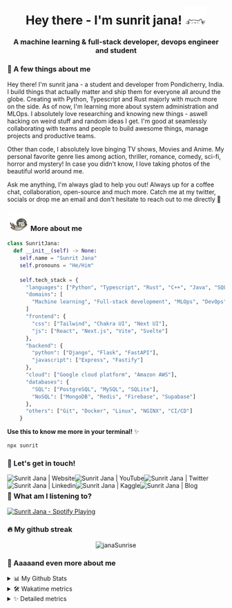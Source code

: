 <h1 align="center">
  Hey there - I'm sunrit jana!
  <img src="assets/cat.gif" width="50" />
</h1>

<h3 align="center">A machine learning & full-stack developer, devops engineer and student</h3>

### 🤗 A few things about me

Hey there! I'm sunrit jana - a student and developer from Pondicherry, India. I build things that actually matter
and ship them for everyone all around the globe. Creating with Python, Typescript and Rust majorly with much more
on the side. As of now, I'm learning more about system administration and MLOps. I absolutely love researching
and knowing new things - aswell hacking on weird stuff and random ideas I get. I'm good at seamlessly
collaborating with teams and people to build awesome things, manage projects and productive teams.

Other than code, I absolutely love binging TV shows, Movies and Anime. My personal favorite genre lies among
action, thriller, romance, comedy, sci-fi, horror and mystery! In case you didn't know, I love taking photos of
the beautiful world around me.

Ask me anything, I'm always glad to help you out! Always up for a coffee chat, collaboration, open-source and
much more. Catch me at my twitter, socials or drop me an email and don't hesitate to reach out to me directly 👋

### <img src="assets/cat-float.gif" width="50"> More about me

```py
class SunritJana:
  def __init__(self) -> None:
    self.name = "Sunrit Jana"
    self.pronouns = "He/Him"

    self.tech_stack = {
      "languages": ["Python", "Typescript", "Rust", "C++", "Java", "SQL"],
      "domains": [
        "Machine learning", "Full-stack development", "MLOps", "DevOps", "System administration"
      ]
      "frontend": {
        "css": ["Tailwind", "Chakra UI", "Next UI"],
        "js": ["React", "Next.js", "Vite", "Svelte"]
      },
      "backend": {
        "python": ["Django", "Flask", "FastAPI"],
        "javascript": ["Express", "Fastify"]
      },
      "cloud": ["Google cloud platform", "Amazon AWS"],
      "databases": {
        "SQL": ["PostgreSQL", "MySQL", "SQLite"],
        "NoSQL": ["MongoDB", "Redis", "Firebase", "Supabase"]
      },
      "others": ["Git", "Docker", "Linux", "NGINX", "CI/CD"]
    }
```

**Use this to know me more in your terminal!** ✨

```sh
npx sunrit
```

### 🌊 Let's get in touch!

[<img align="left" alt="Sunrit Jana | Website" src="https://img.shields.io/badge/Website-02ccf7?style=for-the-badge&logo=https://raw.githubusercontent.com/iconic/open-iconic/master/svg/globe.svg&logoColor=white" />][website]
[<img align="left" alt="Sunrit Jana | YouTube" src="https://img.shields.io/badge/YouTube-FF0000?style=for-the-badge&logo=youtube&logoColor=white" />][youtube]
[<img align="left" alt="Sunrit Jana | Twitter" src="https://img.shields.io/badge/Twitter-1DA1F2?style=for-the-badge&logo=twitter&logoColor=white" />][twitter]
[<img align="left" alt="Sunrit Jana | Linkedin" src="https://img.shields.io/badge/LinkedIn-0077B5?style=for-the-badge&logo=linkedin&logoColor=white" />][linkedin]
[<img align="left" alt="Sunrit Jana | Kaggle" src="https://img.shields.io/badge/Kaggle-20BEFF?style=for-the-badge&logo=Kaggle&logoColor=white" />][kaggle]
[<img align="left" alt="Sunrit Jana | Blog" src="https://img.shields.io/badge/Hashnode-2962FF?style=for-the-badge&logo=hashnode&logoColor=white" />][blog]

<br />

### 👀 What am I listening to?

[<img src="https://spotify-activity.warriordefenderz.vercel.app/api/spotify" alt="Sunrit Jana - Spotify Playing" width="400" />](https://open.spotify.com/user/qy9jhr85so9g8pr6zz7aizc6x)

### 🔥 My github streak

<p align="center">
  <img align="center" src="https://github-readme-streak-stats.herokuapp.com/?user=janaSunrise&theme=algolia" alt="janaSunrise" />
</p>

### 🙌 Aaaaand even more about me

<details>
  <summary>📊 My Github Stats</summary>
 
  <p>
    <img src="https://github-readme-stats.warriordefenderz.vercel.app/api?username=janasunrise&show_icons=true&include_all_commits=true&line_height=25" alt="janasunrise" />
  </p>

  <p align="left">
    <a href="https://github.com/janaSunrise">
      <img src="https://github-profile-trophy.vercel.app/?username=janaSunrise&margin-w=15&margin-h=15"  alt="janaSunrise" />
    </a>
  </p>
</details>

<details>
  <summary>🛠 Wakatime metrics</summary>
  <br />

<!--START_SECTION:waka-->
![Code Time](http://img.shields.io/badge/Code%20Time-896%20hrs%2042%20mins-blue)

![Lines of code](https://img.shields.io/badge/From%20Hello%20World%20I%27ve%20Written-1%20Million%20lines%20of%20code-blue)

**🐱 My GitHub Data** 

> 🏆 1,353 Contributions in the Year 2022
 > 
> 📦 474.5 kB Used in GitHub's Storage 
 > 
> 🚫 Not Opted to Hire
 > 
> 📜 70 Public Repositories 
 > 
> 🔑 1 Private Repository 
 > 
**I'm a Night 🦉** 

```text
🌞 Morning    262 commits    ██░░░░░░░░░░░░░░░░░░░░░░░   11.17% 
🌆 Daytime    878 commits    █████████░░░░░░░░░░░░░░░░   37.44% 
🌃 Evening    1080 commits   ███████████░░░░░░░░░░░░░░   46.06% 
🌙 Night      125 commits    █░░░░░░░░░░░░░░░░░░░░░░░░   5.33%

```
📅 **I'm Most Productive on Sunday** 

```text
Monday       370 commits    ████░░░░░░░░░░░░░░░░░░░░░   15.78% 
Tuesday      353 commits    ███░░░░░░░░░░░░░░░░░░░░░░   15.05% 
Wednesday    281 commits    ███░░░░░░░░░░░░░░░░░░░░░░   11.98% 
Thursday     288 commits    ███░░░░░░░░░░░░░░░░░░░░░░   12.28% 
Friday       262 commits    ██░░░░░░░░░░░░░░░░░░░░░░░   11.17% 
Saturday     372 commits    ████░░░░░░░░░░░░░░░░░░░░░   15.86% 
Sunday       419 commits    ████░░░░░░░░░░░░░░░░░░░░░   17.87%

```


📊 **This Week I Spent My Time On** 

```text
⌚︎ Time Zone: Asia/Kolkata

💬 Programming Languages: 
TypeScript               3 hrs 54 mins       ████████████████░░░░░░░░░   66.6% 
JSON                     1 hr 22 mins        ██████░░░░░░░░░░░░░░░░░░░   23.54% 
Markdown                 18 mins             █░░░░░░░░░░░░░░░░░░░░░░░░   5.13% 
JavaScript               10 mins             ░░░░░░░░░░░░░░░░░░░░░░░░░   3.04% 
MDX                      3 mins              ░░░░░░░░░░░░░░░░░░░░░░░░░   1.01%

🔥 Editors: 
VS Code                  5 hrs 51 mins       █████████████████████████   100.0%

🐱‍💻 Projects: 
blurr                    2 hrs 47 mins       ████████████░░░░░░░░░░░░░   47.77% 
eviate-plugins           1 hr 11 mins        █████░░░░░░░░░░░░░░░░░░░░   20.46% 
create-eviate-app        44 mins             ███░░░░░░░░░░░░░░░░░░░░░░   12.59% 
simple-event-emitter     34 mins             ██░░░░░░░░░░░░░░░░░░░░░░░   9.81% 
amey-todo                24 mins             █░░░░░░░░░░░░░░░░░░░░░░░░   7.01%

💻 Operating System: 
Linux                    5 hrs 51 mins       █████████████████████████   100.0%

```

**I Mostly Code in Python** 

```text
Python                   31 repos            ███████░░░░░░░░░░░░░░░░░░   31.31% 
TypeScript               22 repos            █████░░░░░░░░░░░░░░░░░░░░   22.22% 
JavaScript               18 repos            ████░░░░░░░░░░░░░░░░░░░░░   18.18% 
Jupyter Notebook         6 repos             █░░░░░░░░░░░░░░░░░░░░░░░░   6.06% 
Rust                     5 repos             █░░░░░░░░░░░░░░░░░░░░░░░░   5.05%

```


**Timeline**

![Chart not found](https://raw.githubusercontent.com/janaSunrise/janaSunrise/main/charts/bar_graph.png) 


 Last Updated on 03/10/2022 01:12:45 UTC
<!--END_SECTION:waka-->
</details>

<details>
 <summary>✨ Detailed metrics</summary>
 
 <table>
  <tr>
    <th>🤗 Profile Details</th>
    <th>🔧 Repositories traffic</th>
  </tr>
  <tr>
   <td>
     <img src="metrics/profile.svg" alt="" width="400">
   </td>
   <td>
     <img src="metrics/repositories.svg" alt="" width="400">
   </td>
  </tr>
  <tr>
    <th>📅 Isometric commit calendar</th>
    <th>👀 Most used languages</th>
  </tr>
  <tr>
    <td align="center">
      <img src="metrics/isocalendar.svg" alt="" width="400">
    </td>
    <td>
      <img src="metrics/languages.svg" alt="" width="400">
    </td>
  </tr>
  <tr>
   <th>🌊 WakaTime plugin</th>
   <th>🌟 Recently starred repositories</th>
  </tr>
  <tr>
   <td align="center">
    <img src="metrics/wakatime.svg" alt="" width="400">
   </td>
   <td align="center">
    <img src="metrics/starred_repos.svg" alt="" width="400">
   </td>
  </tr>
 </table>
</details>

<!-- Links and URLs -->

[website]: https://sunritjana.now.sh
[youtube]: https://www.youtube.com/channel/UC3S4lcSvaSIiT3uSRSi7uCQ
[twitter]: https://twitter.com/janaSunrise
[linkedin]: https://www.linkedin.com/in/SunritJana
[kaggle]: https://www.kaggle.com/sunritjana/
[blog]: https://thedevden.hashnode.dev
